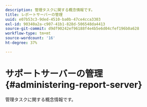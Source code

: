 ```yaml
---
description: 管理タスクに関する概念情報です。
title: レポートサーバーの管理
uuid: e07b53c3-9ded-4510-ba0b-47ce4cca3303
exl-id: 90340a2a-c907-41b1-828d-506548da4413
source-git-commit: d9df90242ef96188f4e4b5e6d04cfef196b0a628
workflow-type: tm+mt
source-wordcount: '16'
ht-degree: 37%

---
```


# サポートサーバーの管理{#administering-report-server}

管理タスクに関する概念情報です。
